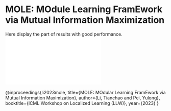 # MOLE: MOdule Learning FramEwork via Mutual Information Maximization
Here display the part of results with good performance.
![alt text](pipeline.pdf)


@inproceedings{li2023mole,
  title={MOLE: MOdular Learning FramEwork via Mutual Information Maximization},
  author={Li, Tianchao and Pei, Yulong},
  booktitle={ICML Workshop on Localized Learning (LLW)},
  year={2023}
}
